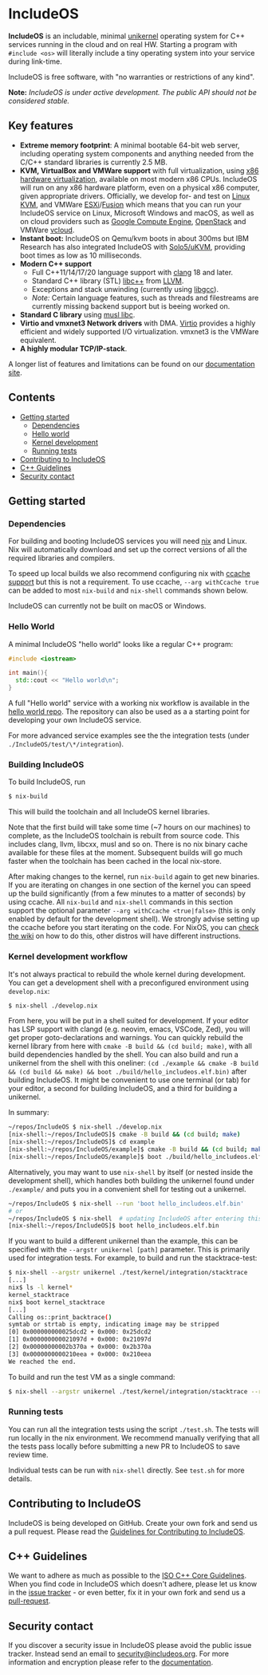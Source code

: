 IncludeOS
================================================

**IncludeOS** is an includable, minimal [unikernel](https://en.wikipedia.org/wiki/Unikernel) operating system for C++ services running in the cloud and on real HW. Starting a program with `#include <os>` will literally include a tiny operating system into your service during link-time.

IncludeOS is free software, with "no warranties or restrictions of any kind".

**Note:** *IncludeOS is under active development. The public API should not be considered stable.*

## <a name="features"></a> Key features

* **Extreme memory footprint**: A minimal bootable 64-bit web server, including operating system components and anything needed from the C/C++ standard libraries is currently 2.5 MB.
* **KVM, VirtualBox and VMWare support** with full virtualization, using [x86 hardware virtualization](https://en.wikipedia.org/wiki/X86_virtualization), available on most modern x86 CPUs. IncludeOS will run on any x86 hardware platform, even on a physical x86 computer, given appropriate drivers. Officially, we develop for- and test on [Linux KVM](http://www.linux-kvm.org/page/Main_Page), and VMWare [ESXi](https://www.vmware.com/products/esxi-and-esx.html)/[Fusion](https://www.vmware.com/products/fusion.html) which means that you can run your IncludeOS service on Linux, Microsoft Windows and macOS, as well as on cloud providers such as [Google Compute Engine](http://www.includeos.org/blog/2017/includeos-on-google-compute-engine.html), [OpenStack](https://www.openstack.org/) and VMWare [vcloud](https://www.vmware.com/products/vcloud-suite.html).
* **Instant boot:** IncludeOS on Qemu/kvm boots in about 300ms but IBM Research has also integrated IncludeOS with [Solo5/uKVM](https://github.com/Solo5/solo5), providing boot times as low as 10 milliseconds.
* **Modern C++ support**
    * Full C++11/14/17/20 language support with [clang](http://clang.llvm.org) 18 and later.
    * Standard C++ library (STL) [libc++](http://libcxx.llvm.org) from [LLVM](http://llvm.org/).
    * Exceptions and stack unwinding (currently using [libgcc](https://gcc.gnu.org/onlinedocs/gccint/Libgcc.html)).
    * *Note:* Certain language features, such as threads and filestreams are currently missing backend support but is beeing worked on.
* **Standard C library** using [musl libc](http://www.musl-libc.org/).
* **Virtio and vmxnet3 Network drivers** with DMA. [Virtio](https://www.oasis-open.org/committees/tc_home.php?wg_abbrev=virtio) provides a highly efficient and widely supported I/O virtualization. vmxnet3 is the VMWare equivalent.
* **A highly modular TCP/IP-stack**.

A longer list of features and limitations can be found on our [documentation site](http://includeos.readthedocs.io/en/latest/Features.html).

## Contents

- [Getting started](#getting_started)
    - [Dependencies](#dependencies)
    - [Hello world](#hello_world)
    - [Kernel development](#develop_kernel)
    - [Running tests](#running_tests)
- [Contributing to IncludeOS](#contribute)
- [C++ Guidelines](#guideline)
- [Security contact](#security)

## <a name="getting_started"></a> Getting started

### <a name="dependencies"></a> Dependencies

For building and booting IncludeOS services you will need [nix](https://nixos.org) and Linux. Nix will automatically download and set up the correct versions of all the required libraries and compilers.

To speed up local builds we also recommend configuring nix with [ccache support](https://nixos.wiki/wiki/CCache) but this is not a requirement. To use ccache, `--arg withCcache true` can be added to most `nix-build` and `nix-shell` commands shown below.

IncludeOS can currently not be built on macOS or Windows.

### <a href="hello_world"></a> Hello World

A minimal IncludeOS "hello world" looks like a regular C++ program:

```c++
#include <iostream>

int main(){
  std::cout << "Hello world\n";
}
```

A full "Hello world" service with a working nix workflow is available in the [hello world repo](https://github.com/includeos/hello_world). The repository can also be used as a a starting point for developing your own IncludeOS service.

For more advanced service examples see the the integration tests (under `./IncludeOS/test/\*/integration`).

### <a name="build_kernel"></a> Building IncludeOS

To build IncludeOS, run

```bash
$ nix-build
```

This will build the toolchain and all IncludeOS kernel libraries.

Note that the first build will take some time (~7 hours on our machines) to complete, as the IncludeOS toolchain is rebuilt from source code. This includes clang, llvm, libcxx, musl and so on. There is no nix binary cache available for these files at the moment. Subsequent builds will go much faster when the toolchain has been cached in the local nix-store.

After making changes to the kernel, run `nix-build` again to get new binaries. If you are iterating on changes in one section of the kernel you can speed up the build significantly (from a few minutes to a matter of seconds) by using ccache. All `nix-build` and `nix-shell` commands in this section support the optional parameter `--arg withCcache <true|false>` (this is only enabled by default for the development shell). We strongly advise setting up the ccache before you start iterating on the code. For NixOS, you can [check the wiki](https://nixos.wiki/wiki/CCache) on how to do this, other distros will have different instructions.

### <a name="develop_kernel"></a> Kernel development workflow
It's not always practical to rebuild the whole kernel during development. You can get a development shell with a preconfigured environment using `develop.nix`:

```bash
$ nix-shell ./develop.nix
```

From here, you will be put in a shell suited for development. If your editor has LSP support with clangd (e.g. neovim, emacs, VSCode, Zed), you will get proper goto-declarations and warnings. You can quickly rebuild the kernel library from here with `cmake -B build && (cd build; make)`, with all build dependencies handled by the shell. You can also build and run a unikernel from the shell with this oneliner: `(cd ./example && cmake -B build && (cd build && make) && boot ./build/hello_includeos.elf.bin)` after building IncludeOS. It might be convenient to use one terminal (or tab) for your editor, a second for building IncludeOS, and a third for building a unikernel.

In summary:
```bash
~/repos/IncludeOS $ nix-shell ./develop.nix
[nix-shell:~/repos/IncludeOS]$ cmake -B build && (cd build; make)            # rebuilds IncludeOS
[nix-shell:~/repos/IncludeOS]$ cd example
[nix-shell:~/repos/IncludeOS/example]$ cmake -B build && (cd build; make)    # rebuilds a bootable unikernel
[nix-shell:~/repos/IncludeOS/example]$ boot ./build/hello_includeos.elf.bin  # runs the unikernel image with qemu through vmrunner
```

Alternatively, you may want to use `nix-shell` by itself (or nested inside the development shell), which handles both building the unikernel found under `./example/` and puts you in a convenient shell for testing out a unikernel.

```bash
~/repos/IncludeOS $ nix-shell --run 'boot hello_includeos.elf.bin'
# or
~/repos/IncludeOS $ nix-shell  # updating IncludeOS after entering this shell won't rebuild the os library automatically!
[nix-shell:~/repos/IncludeOS]$ boot hello_includeos.elf.bin
```

If you want to build a different unikernel than the example, this can be specified with the `--argstr unikernel [path]` parameter. This is primarily used for integration tests. For example, to build and run the stacktrace-test:

```bash
$ nix-shell --argstr unikernel ./test/kernel/integration/stacktrace
[...]
nix$ ls -l kernel*
kernel_stacktrace
nix$ boot kernel_stacktrace
[...]
Calling os::print_backtrace()
symtab or strtab is empty, indicating image may be stripped
[0] 0x000000000025dcd2 + 0x000: 0x25dcd2
[1] 0x000000000021097d + 0x000: 0x21097d
[2] 0x00000000002b370a + 0x000: 0x2b370a
[3] 0x0000000000210eea + 0x000: 0x210eea
We reached the end.
```

To build and run the test VM as a single command:

```bash
$ nix-shell --argstr unikernel ./test/kernel/integration/stacktrace --run ./test.py
```

### <a name="running_tests"></a> Running tests

You can run all the integration tests using the script `./test.sh`. The tests will run locally in the nix environment. We recommend manually verifying that all the tests pass locally before submitting a new PR to IncludeOS to save review time.

Individual tests can be run with `nix-shell` directly. See `test.sh` for more details.

## <a name="contribute"></a> Contributing to IncludeOS

IncludeOS is being developed on GitHub. Create your own fork and send us a pull request. Please read the [Guidelines for Contributing to IncludeOS](http://includeos.readthedocs.io/en/latest/Contributing-to-IncludeOS.html).

## <a name="guideline"></a> C++ Guidelines

We want to adhere as much as possible to the [ISO C++ Core Guidelines](https://github.com/isocpp/CppCoreGuidelines). When you find code in IncludeOS which doesn't adhere, please let us know in the [issue tracker](https://github.com/includeos/IncludeOS/issues) - or even better, fix it in your own fork and send us a [pull-request](https://github.com/includeos/IncludeOS/pulls).

## <a name="security"></a> Security contact
If you discover a security issue in IncludeOS please avoid the public issue tracker. Instead send an email to security@includeos.org. For more information and encryption please refer to the [documentation](http://includeos.readthedocs.io/en/latest/Security.html).
